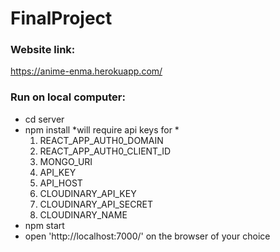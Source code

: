 # FinalProject

### Website link:
https://anime-enma.herokuapp.com/

### Run on local computer: 
- cd server
- npm install
 *will require api keys for *
    1. REACT_APP_AUTH0_DOMAIN
    2. REACT_APP_AUTH0_CLIENT_ID
    3. MONGO_URI
    4. API_KEY
    5. API_HOST
    6. CLOUDINARY_API_KEY
    7. CLOUDINARY_API_SECRET
    8. CLOUDINARY_NAME
- npm start
- open 'http://localhost:7000/' on the browser of your choice


